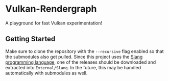 # Vulkan-Rendergraph
A playground for fast Vulkan experimentation!

## Getting Started

Make sure to clone the repository with the ``--recursive`` flag enabled so that the submodules also get pulled. Since this project uses the [Slang programming language](https://github.com/shader-slang/slang), one of the releases should be downloaded and extracted into ``External/Slang``. In the future, this may be handled automatically with submodules as well.